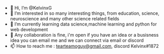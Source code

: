 - 👋 Hi, I’m @KelvinxG
- 👀 I’m interested in so many interesting things, from education, science, neuroscience and many other science related fields
- 🌱 I’m currently learning data science,machine learning and python for web development
- 💞️ Any collaboration is fine, i'm open if you have an idea or a busisness idea you can email me and we can connect via email or discord
- 📫 How to reach me : tearteamoguy@gmail.com, discord Kelvinx#1872

<!---
KelvinxG/KelvinxG is a ✨ special ✨ repository because its `README.md` (this file) appears on your GitHub profile.
You can click the Preview link to take a look at your changes.
--->
